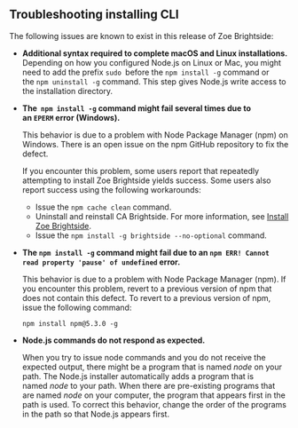 
## Troubleshooting installing CLI

The following issues are known to exist in this release of Zoe Brightside:

  - **Additional syntax required to complete macOS and Linux
    installations.**  
    Depending on how you configured Node.js on Linux or Mac, you might need to add the prefix `sudo `before the `npm install -g` command or the `npm uninstall -g` command. This step gives Node.js write access to the installation directory.

  - **The  `npm install -g` command might fail several times due to an `EPERM` error (Windows).**
    
    This behavior is due to a problem with Node Package Manager (npm) on Windows. There is an open issue on the npm GitHub repository to fix the defect.
    
    If you encounter this problem, some users report that repeatedly attempting to install Zoe Brightside yields success. Some users also report success using the following workarounds:
    
      - Issue the `npm cache clean` command.
      - Uninstall and reinstall CA Brightside. For more information,
        see [Install Zoe Brightside](cli-installcli.md).
      - Issue the `npm install -g brightside --no-optional` command.

  - **The `npm install -g` command might fail due to an `npm ERR! Cannot read property 'pause' of undefined` error.**
    
    This behavior is due to a problem with Node Package Manager (npm). If you encounter this problem, revert to a previous version of npm that does not contain this defect. To revert to a previous version of npm, issue the following command:
    
    `npm install npm@5.3.0 -g`

  - **Node.js commands do not respond as expected.**
    
    When you try to issue node commands and you do not  receive the expected output, there might be a program that is named *node* on your path. The Node.js installer automatically adds a program that is named *node* to your path. When there are pre-existing programs that are  named *node* on your computer, the program that appears
    first in the path is used. To correct this behavior, change the order of the programs in the path so that Node.js appears first.

